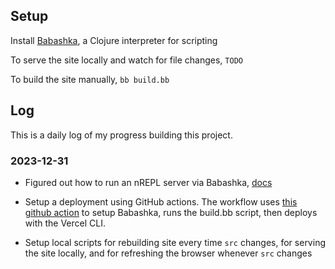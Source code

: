 ## Setup

Install [Babashka](https://github.com/babashka/babashka#installation), a Clojure interpreter for scripting

To serve the site locally and watch for file changes, `TODO`

To build the site manually, `bb build.bb`

## Log

This is a daily log of my progress building this project.

### 2023-12-31

- Figured out how to run an nREPL server via Babashka, [docs](https://book.babashka.org/#_nrepl)

- Setup a deployment using GitHub actions. The workflow uses [this github action](https://github.com/turtlequeue/setup-babashka) to setup Babashka, runs the build.bb script, then deploys with the Vercel CLI.

- Setup local scripts for rebuilding site every time `src` changes, for serving the site locally, and for refreshing the browser whenever `src` changes
